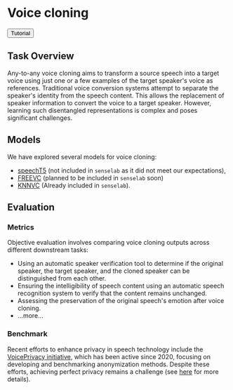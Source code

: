 # Voice cloning


<button class="tutorial-button" onclick="window.location.href='https://github.com/sensein/senselab/blob/main/tutorials/audio/voice_cloning.ipynb'">Tutorial</button>


## Task Overview

Any-to-any voice cloning aims to transform a source speech into a target voice using just one or a few examples of the target speaker's voice as references. Traditional voice conversion systems attempt to separate the speaker's identity from the speech content. This allows the replacement of speaker information to convert the voice to a target speaker. However, learning such disentangled representations is complex and poses significant challenges.


## Models
We have explored several models for voice cloning:
- [speechT5](https://huggingface.co/microsoft/speecht5_vc) (not included in ```senselab``` as it did not meet our expectations),
- [FREEVC](https://github.com/OlaWod/FreeVC) (planned to be included in ```senselab``` soon)
- [KNNVC](https://github.com/bshall/knn-vc) (Already included in ```senselab```).


## Evaluation
### Metrics

Objective evaluation involves comparing voice cloning outputs across different downstream tasks:

- Using an automatic speaker verification tool to determine if the original speaker, the target speaker, and the cloned speaker can be distinguished from each other.
- Ensuring the intelligibility of speech content using an automatic speech recognition system to verify that the content remains unchanged.
- Assessing the preservation of the original speech's emotion after voice cloning.
- ...more...


### Benchmark

Recent efforts to enhance privacy in speech technology include the [VoicePrivacy initiative](https://arxiv.org/pdf/2005.01387), which has been active since 2020, focusing on developing and benchmarking anonymization methods. Despite these efforts, achieving perfect privacy remains a challenge (see [here](https://www.voiceprivacychallenge.org/vp2022/docs/VoicePrivacy_2022_Challenge___Natalia_Tomashenko.pdf) for more details).
